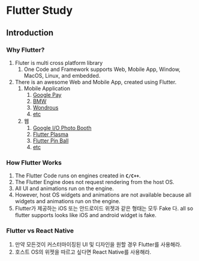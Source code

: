 # Flutter Study
## Introduction
### Why Flutter?
1. Fluter is multi cross platform library
	1. One Code and Framework supports Web, Mobile App, Window, MacOS, Linux, and embedded.
2. There is an awesome Web and Mobile App, created using Flutter.
	1. Mobile Application
		1. [Google Pay](https://flutter.dev/showcase/google-pay)
		2. [BMW](https://flutter.dev/showcase/bmw)
		3. [Wondrous](https://apps.apple.com/us/app/wonderous/id1612491897)
		4. [etc](https://flutter.dev/showcase)
	2. 웹
		1. [Google I/O Photo Booth](https://photobooth.flutter.dev/#/)
		2. [Flutter Plasma](https://flutterplasma.dev/)
		3. [Flutter Pin Ball](https://pinball.flutter.dev/#/)
		4. [etc](https://flutter.dev/showcase)
### How Flutter Works
1. The Flutter Code runs on engines created in **`C/C++`**.
2. The Flutter Engine does not request rendering from the host OS.
3. All UI and animations run on the engine.
4. However, host OS widgets and animations are not available because all widgets and animations run on the engine.
5. Flutter가 제공하는 iOS 또는 안드로이드 위젯과 같은 형태는 모두 Fake 다. all so flutter supports looks like iOS and android widget is fake.
### Flutter vs React Native
1. 만약 모든것이 커스터마이징된 UI 및 디자인을 원할 경우 Flutter를 사용해라.
2. 호스트 OS의 위젯을 따르고 싶다면 React Native를 사용해라.
